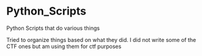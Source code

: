 # Python_Scripts
Python Scripts that do various things

Tried to organize things based on what they did.
I did not write some of the CTF ones but am using them for ctf purposes